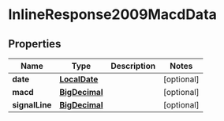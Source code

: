 # InlineResponse2009MacdData

## Properties
Name | Type | Description | Notes
------------ | ------------- | ------------- | -------------
**date** | [**LocalDate**](LocalDate.md) |  |  [optional]
**macd** | [**BigDecimal**](BigDecimal.md) |  |  [optional]
**signalLine** | [**BigDecimal**](BigDecimal.md) |  |  [optional]
